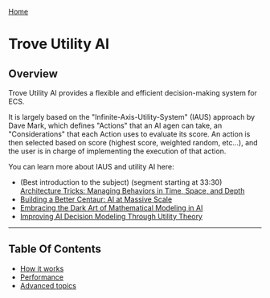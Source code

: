 
[Home](./index.md)

# Trove Utility AI

## Overview

Trove Utility AI provides a flexible and efficient decision-making system for ECS.

It is largely based on the "Infinite-Axis-Utility-System" (IAUS) approach by Dave Mark, which defines "Actions" that an AI agen can take, an "Considerations" that each Action uses to evaluate its score. An action is then selected based on score (highest score, weighted random, etc...), and the user is in charge of implementing the execution of that action. 

You can learn more about IAUS and utility AI here:
* (Best introduction to the subject) (segment starting at 33:30) [Architecture Tricks: Managing Behaviors in Time, Space, and Depth](https://www.gdcvault.com/play/1018040/Architecture-Tricks-Managing-Behaviors-in) 
* [Building a Better Centaur: AI at Massive Scale](https://www.gdcvault.com/play/1021848/Building-a-Better-Centaur-AI)
* [Embracing the Dark Art of Mathematical Modeling in AI](https://gdcvault.com/play/1015683/Embracing-the-Dark-Art-of) 
* [Improving AI Decision Modeling Through Utility Theory](https://gdcvault.com/play/1012410/Improving-AI-Decision-Modeling-Through)

---------------------------------------------------

## Table Of Contents

* [How it works](./how-it-works.md)
* [Performance](./performance.md)
* [Advanced topics](./advanced.md)
